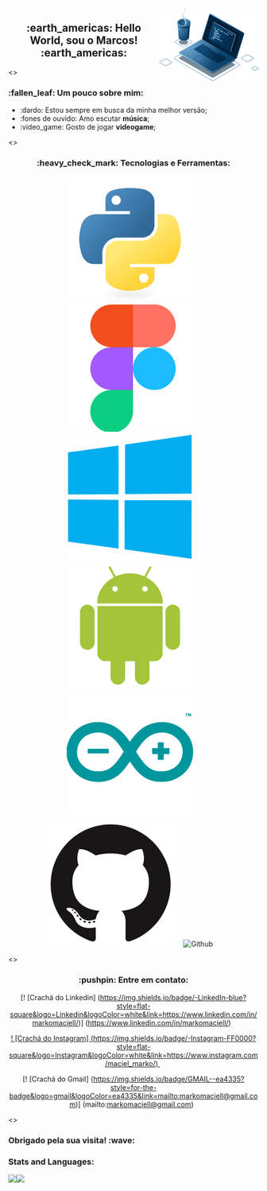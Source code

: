 <img align="right" src="./imagem/home-notebook.png" width="200"/>

<h2 align="center"> :earth_americas: Hello World, sou o Marcos! :earth_americas:</h2>

<>

<h3> :fallen_leaf: Um pouco sobre mim: </h3>

<!-- Gameboy: <img align="right" src="https://i.pinimg.com/originals/99/f3/4b/99f34ba8bba634ec75b26b56a207e489.gif" height="200"/> -->
<!-- Neon: <img align="right" src="https://media3.giphy.com/avatars/dianapietrzyk/wWrk0vNBjwQp.gif" height="250"/> -->
<!-- Tubarão: <img align="right" src="https://images.gamebanana.com/img/ico/sprays/56f1b98f78477.gif" altura="250"/> -->

<ul>
   <li> :dardo: Estou sempre em busca da minha melhor versão;</li>
   <li> :fones de ouvido: Amo escutar <strong>música</strong>;</li>
   <li> :video_game: Gosto de jogar <strong>videogame</strong>;</li>
</ul>

<>

<h3 align="center"> :heavy_check_mark: Tecnologias e Ferramentas: </h3>
<p align="center">
 <img src="https://raw.githubusercontent.com/devicons/devicon/master/icons/python/python-original.svg" alt="Python" altura="30"/>&emsp;
 <img src="https://raw.githubusercontent.com/devicons/devicon/master/icons/figma/figma-original.svg" alt="Figma" altura="30"/>&emsp;
 <img src="https://raw.githubusercontent.com/devicons/devicon/00f02ef57fb7601fd1ddcc2fe6fe670fef3ae3e4/icons/windows8/windows8-original.svg" alt="Windows" altura="30"/>&emsp;
 <img src="https://raw.githubusercontent.com/devicons/devicon/master/icons/android/android-original.svg" alt="Android" altura="30"/>&emsp;
 <img src="https://raw.githubusercontent.com/devicons/devicon/master/icons/arduino/arduino-original.svg" alt="Arduino" altura="30"/>&emsp;
 <img src="https://raw.githubusercontent.com/devicons/devicon/00f02ef57fb7601fd1ddcc2fe6fe670fef3ae3e4/icons/github/github-original.svg" alt="Github" altura="30"/>&emsp;
 <img src="https://cdn.jsdelivr.net/gh/devicons/devicon/icons/mysql/mysql-original.svg" alt="Github" altura="30"/>&emsp;
</p>

<>

<h3 align="center"> :pushpin: Entre em contato: </h3>

<div align="center">
    
[! [Crachá do Linkedin] (https://img.shields.io/badge/-LinkedIn-blue?style=flat-square&logo=Linkedin&logoColor=white&link=https://www.linkedin.com/in/markomaciell/)] (https://www.linkedin.com/in/markomaciell/) &nbsp;

[! [Crachá do Instagram] (https://img.shields.io/badge/-Instagram-FF0000?style=flat-square&logo=Instagram&logoColor=white&link=https://www.instagram.com/maciel_marko/)
](https://www.instagram.com/maciel_marko/) &nbsp;
  
[! [Crachá do Gmail] (https://img.shields.io/badge/GMAIL--ea4335?style=for-the-badge&logo=gmail&logoColor=ea4335&link=mailto:markomaciell@gmail.com)] (mailto:markomaciell@gmail.com) &nbsp;

</div>
    
<>

<h3 alinhar="centro", > Obrigado pela sua visita! :wave: </h3>

### Stats and Languages:
<img height="150em" src="https://github-readme-stats.vercel.app/api?username=Marcos26-tech&show_icons=true&theme=dracula"/><img height="150em" src="https://github-readme-stats.vercel.app/api/top-langs/?username=Marcos26-tech&layout=compact&theme=dracula"/>

